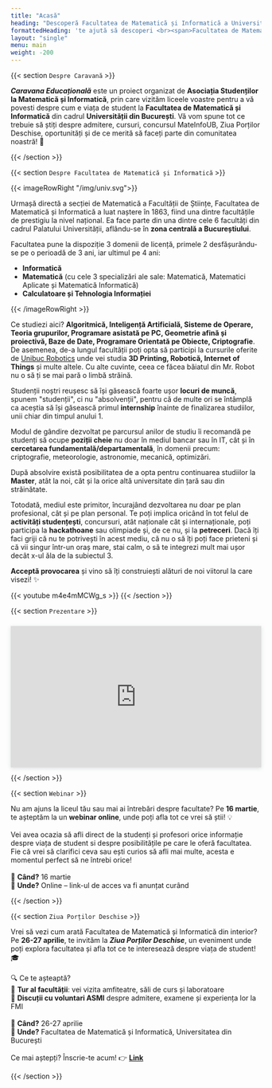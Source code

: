 ```yaml
---
title: "Acasă"
heading: "Descoperă Facultatea de Matematică și Informatică a Universității din București!"
formattedHeading: 'te ajută să descoperi <br><span>Facultatea de Matematică și Informatică</span><br>a Universității din București!'
layout: "single"
menu: main
weight: -200
---
```


{{< section `Despre Caravană` >}}

***Caravana Educațională*** este un proiect organizat de **Asociația Studenților la Matematică și Informatică**, prin care vizităm liceele voastre pentru a vă povesti despre cum e viața de student la **Facultatea de Matematică și Informatică** din cadrul **Universității din București**. Vă vom spune tot ce trebuie să știți despre admitere, cursuri, concursul MateInfoUB, Ziua Porților Deschise, oportunități și de ce merită să faceți parte din comunitatea noastră! 💙

{{< /section >}}

{{< section `Despre Facultatea de Matematică și Informatică` >}}

{{< imageRowRight "/img/univ.svg">}}

Urmașă directă a secției de Matematică a Facultății de Științe, Facultatea de Matematică și Informatică a luat naștere în 1863, fiind una dintre facultățile de prestigiu la nivel național. Ea face parte din una dintre cele 6 facultăți din cadrul Palatului Universității, aflându-se în **zona centrală a Bucureștiului**.

Facultatea pune la dispoziție 3 domenii de licență, primele 2 desfășurându-se pe o perioadă de 3 ani, iar ultimul pe 4 ani:
- **Informatică**
- **Matematică** (cu cele 3 specializări ale sale: Matematică, Matematici Aplicate și Matematică Informatică)
- **Calculatoare și Tehnologia Informației**

{{< /imageRowRight >}}


Ce studiezi aici? **Algoritmică, Inteligență Artificială, Sisteme de Operare, Teoria grupurilor, Programare asistată pe PC, Geometrie afină și proiectivă, Baze de Date, Programare Orientată pe Obiecte, Criptografie**. De asemenea, de-a lungul facultății poți opta să participi la cursurile oferite de [Unibuc Robotics](https://www.facebook.com/unibuc.robotics/) unde vei studia **3D Printing, Robotică, Internet of Things** și multe altele. Cu alte cuvinte, ceea ce făcea băiatul din Mr. Robot nu o să ți se mai pară o limbă străină.


Studenții noștri reușesc să își găsească foarte ușor **locuri de muncă**, spunem "studenții", ci nu "absolvenții", pentru că de multe ori se întâmplă ca aceștia să își găsească primul **internship** înainte de finalizarea studiilor, unii chiar din timpul anului 1.


Modul de gândire dezvoltat pe parcursul anilor de studiu îi recomandă pe studenți să ocupe **poziții cheie** nu doar în mediul bancar sau în IT, cât și în **cercetarea fundamentală/departamentală**, în domenii precum: criptografie, meteorologie, astronomie, mecanică, optimizări.


După absolvire există posibilitatea de a opta pentru continuarea studiilor la **Master**, atât la noi, cât și la orice altă universitate din țară sau din străinătate.


Totodată, mediul este primitor, încurajând dezvoltarea nu doar pe plan profesional, cât și pe plan personal. Te poți implica oricând în tot felul de **activități studențești**, concursuri, atât naționale cât și internaționale, poți participa la **hackathoane** sau olimpiade și, de ce nu, și la **petreceri**. Dacă îți faci griji că nu te potrivești în acest mediu, că nu o să îți poți face prieteni și că vii singur într-un oraș mare, stai calm, o să te integrezi mult mai ușor decât x-ul ăla de la subiectul 3.

**Acceptă provocarea** și vino să îți construiești alături de noi viitorul la care visezi! ✨

{{< youtube m4e4mMCWg_s >}}
{{< /section >}}

{{< section `Prezentare` >}}

<div class="rounded w-80"
style="position: relative; padding-top: 56.2500%;
padding-bottom: 0; box-shadow: 0 2px 8px 0 rgba(63,69,81,0.16); margin-top: 1.6em; margin-bottom: 0.9em; overflow: hidden; will-change: transform;">
  <iframe loading="lazy" style="position: absolute; width: 100%; height: 100%; top: 0; left: 0; border: none; padding: 0;margin: 0;"
    src="https://www.canva.com/design/DAGVooUSadU/JYjAgDhIukmJLnYEr75yQA/view?embed" allowfullscreen="allowfullscreen" allow="fullscreen">
  </iframe>
</div>
{{< /section >}}

{{< section `Webinar` >}}

Nu am ajuns la liceul tău sau mai ai întrebări despre facultate? Pe **16 martie**, te așteptăm la un **webinar online**, unde poți afla tot ce vrei să știi! 💡
\
\
Vei avea ocazia să afli direct de la studenți și profesori orice informație despre viața de student si despre posibilitățile pe care le oferă facultatea. Fie că vrei să clarifici ceva sau ești curios să afli mai multe, acesta e momentul perfect să ne întrebi orice!
\
\
📅 **Când?** 16 martie \
📍 **Unde?** Online – link-ul de acces va fi anunțat curând

{{< /section >}}

{{< section `Ziua Porților Deschise` >}}

Vrei să vezi cum arată Facultatea de Matematică și Informatică din interior? Pe **26-27 aprilie**, te invităm la ***Ziua Porților Deschise***, un eveniment unde poți explora facultatea și afla tot ce te interesează despre viața de student! 🎓
\
\
🔍 Ce te așteaptă?\
🔹 **Tur al facultății**: vei vizita amfiteatre, săli de curs și laboratoare\
🔹 **Discuții cu voluntari ASMI** despre admitere, examene și experiența lor la FMI\
\
📅 **Când?** 26-27 aprilie\
📍 **Unde?** Facultatea de Matematică și Informatică, Universitatea din București
\
\
Ce mai aștepți? Înscrie-te acum! 👉 **[Link](https://tinyurl.com/inscrieriZPD2025)**

{{< /section >}}